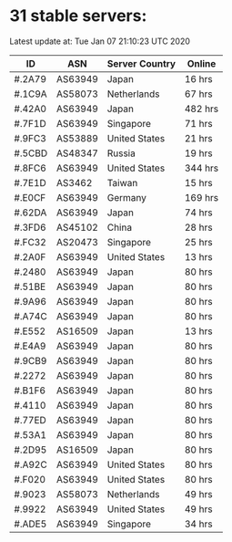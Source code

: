 # 31 stable servers:

Latest update at: Tue Jan 07 21:10:23 UTC 2020

| ID | ASN | Server Country | Online |
| -- | --- | -------------- | ------ |
| #.2A79 | AS63949 | Japan | 16 hrs |
| #.1C9A | AS58073 | Netherlands | 67 hrs |
| #.42A0 | AS63949 | Japan | 482 hrs |
| #.7F1D | AS63949 | Singapore | 71 hrs |
| #.9FC3 | AS53889 | United States | 21 hrs |
| #.5CBD | AS48347 | Russia | 19 hrs |
| #.8FC6 | AS63949 | United States | 344 hrs |
| #.7E1D | AS3462 | Taiwan | 15 hrs |
| #.E0CF | AS63949 | Germany | 169 hrs |
| #.62DA | AS63949 | Japan | 74 hrs |
| #.3FD6 | AS45102 | China | 28 hrs |
| #.FC32 | AS20473 | Singapore | 25 hrs |
| #.2A0F | AS63949 | United States | 13 hrs |
| #.2480 | AS63949 | Japan | 80 hrs |
| #.51BE | AS63949 | Japan | 80 hrs |
| #.9A96 | AS63949 | Japan | 80 hrs |
| #.A74C | AS63949 | Japan | 80 hrs |
| #.E552 | AS16509 | Japan | 13 hrs |
| #.E4A9 | AS63949 | Japan | 80 hrs |
| #.9CB9 | AS63949 | Japan | 80 hrs |
| #.2272 | AS63949 | Japan | 80 hrs |
| #.B1F6 | AS63949 | Japan | 80 hrs |
| #.4110 | AS63949 | Japan | 80 hrs |
| #.77ED | AS63949 | Japan | 80 hrs |
| #.53A1 | AS63949 | Japan | 80 hrs |
| #.2D95 | AS16509 | Japan | 80 hrs |
| #.A92C | AS63949 | United States | 80 hrs |
| #.F020 | AS63949 | United States | 80 hrs |
| #.9023 | AS58073 | Netherlands | 49 hrs |
| #.9922 | AS63949 | United States | 49 hrs |
| #.ADE5 | AS63949 | Singapore | 34 hrs |

